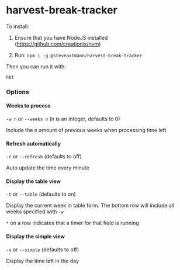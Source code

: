 # harvest-break-tracker

To install:

1. Ensure that you have NodeJS installed (https://github.com/creationix/nvm)

2. Run: ```npm i -g @steveaxtmann/harvest-break-tracker```

Then you can run it with:

```hbt```

### Options

#### Weeks to process

```-w n``` or ```--weeks n``` (n is an integer, defaults to 0)

Include the n amount of previous weeks when processing time left

#### Refresh automatically

```-r``` or ```--refresh``` (defaults to off)

Auto update the time every minute

#### Display the table view

```-t``` or ```--table``` (defaults to on)

Display the current week in table form. The bottom row will include all weeks specified with ```-w```

```*``` on a row indicates that a timer for that field is running

#### Display the simple view

```-s``` or ```--simple``` (defaults to off)

Display the time left in the day
